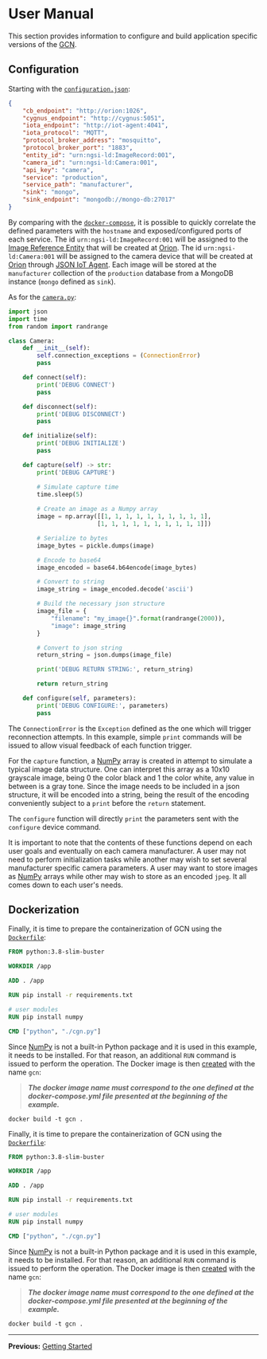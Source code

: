 # User Manual

This section provides information to configure and build application specific versions of the [GCN](https://github.com/Introsys/FIREFIT.ROSE-AP/tree/master/gcn).

## Configuration

Starting with the [`configuration.json`](https://github.com/Introsys/FIREFIT.ROSE-AP/blob/master/gcn/configuration/configuration.json):

```json
{
    "cb_endpoint": "http://orion:1026",
    "cygnus_endpoint": "http://cygnus:5051",
    "iota_endpoint": "http://iot-agent:4041",
    "iota_protocol": "MQTT",
    "protocol_broker_address": "mosquitto",
    "protocol_broker_port": "1883",
    "entity_id": "urn:ngsi-ld:ImageRecord:001",
    "camera_id": "urn:ngsi-ld:Camera:001",
    "api_key": "camera",
    "service": "production",
    "service_path": "manufacturer",
    "sink": "mongo",
    "sink_endpoint": "mongodb://mongo-db:27017"
}
```

By comparing with the [`docker-compose`](https://github.com/Introsys/FIREFIT.ROSE-AP/blob/master/gcn/docker/docker-compose.yml), it is possible to quickly correlate the defined parameters with the `hostname` and exposed/configured ports of each service. The id `urn:ngsi-ld:ImageRecord:001` will be assigned to the [Image Reference Entity](https://github.com/Introsys/FIREFIT.ROSE-AP/blob/master/gcn/data_models/image_reference.json) that will be created at [Orion](https://fiware-orion.readthedocs.io/en/master/). The id `urn:ngsi-ld:Camera:001` will be assigned to the camera device that will be created at [Orion](https://fiware-orion.readthedocs.io/en/master/) through [JSON IoT Agent](https://fiware-iotagent-json.readthedocs.io/en/latest/stepbystep/index.html). Each image will be stored at the `manufacturer` collection of the `production` database from a MongoDB instance (`mongo` defined as `sink`).

As for the [`camera.py`](https://github.com/Introsys/FIREFIT.ROSE-AP/blob/master/gcn/gcn_lib/camera.py):

```python
import json
import time
from random import randrange

class Camera:
    def __init__(self):
        self.connection_exceptions = (ConnectionError)
        pass

    def connect(self):
        print('DEBUG CONNECT')
        pass

    def disconnect(self):
        print('DEBUG DISCONNECT')
        pass

    def initialize(self):
        print('DEBUG INITIALIZE')
        pass

    def capture(self) -> str:
        print('DEBUG CAPTURE')

        # Simulate capture time
        time.sleep(5)
        
        # Create an image as a Numpy array
        image = np.array([[1, 1, 1, 1, 1, 1, 1, 1, 1, 1],
                         [1, 1, 1, 1, 1, 1, 1, 1, 1, 1]])

        # Serialize to bytes
        image_bytes = pickle.dumps(image)

        # Encode to base64
        image_encoded = base64.b64encode(image_bytes)

        # Convert to string
        image_string = image_encoded.decode('ascii')

        # Build the necessary json structure
        image_file = {
            "filename": "my_image{}".format(randrange(2000)),
            "image": image_string
        }

        # Convert to json string
        return_string = json.dumps(image_file)

        print('DEBUG RETURN STRING:', return_string)

        return return_string

    def configure(self, parameters):
        print('DEBUG CONFIGURE:', parameters)
        pass
```

The `ConnectionError` is the `Exception` defined as the one which will trigger reconnection attempts. In this example, simple `print` commands will be issued to allow visual feedback of each function trigger.

For the `capture` function, a [NumPy](https://numpy.org/) array is created in attempt to simulate a typical image data structure. One can interpret this array as a 10x10 grayscale image, being 0 the color black and 1 the color white, any value in between is a gray tone. Since the image needs to be included in a json structure, it will be encoded into a string, being the result of the encoding conveniently subject to a `print` before the `return` statement.

The `configure` function will directly `print` the parameters sent with the `configure` device command.

It is important to note that the contents of these functions depend on each user goals and eventually on each camera manufacturer. A user may not need to perform initialization tasks while another may wish to set several manufacturer specific camera parameters. A user may want to store images as [NumPy](https://numpy.org/) arrays while other may wish to store as an encoded `jpeg`. It all comes down to each user's needs.

## Dockerization


Finally, it is time to prepare the containerization of GCN using the [`Dockerfile`](https://github.com/Introsys/FIREFIT.ROSE-AP/blob/master/gcn/Dockerfile):

```Dockerfile
FROM python:3.8-slim-buster

WORKDIR /app

ADD . /app

RUN pip install -r requirements.txt

# user modules
RUN pip install numpy

CMD ["python", "./cgn.py"]
```

Since [NumPy](https://numpy.org/) is not a built-in Python package and it is used in this example, it needs to be installed. For that reason, an additional `RUN` command is issued to perform the operation. The Docker image is then [created]((https://docs.docker.com/engine/reference/commandline/build/)) with the name `gcn`:

> ***The docker image name must correspond to the one defined at the docker-compose.yml file presented at the beginning of the example.***

```console
docker build -t gcn .
```

Finally, it is time to prepare the containerization of GCN using the [`Dockerfile`](https://github.com/Introsys/FIREFIT.ROSE-AP/blob/master/gcn/Dockerfile):

```Dockerfile
FROM python:3.8-slim-buster

WORKDIR /app

ADD . /app

RUN pip install -r requirements.txt

# user modules
RUN pip install numpy

CMD ["python", "./cgn.py"]
```

Since [NumPy](https://numpy.org/) is not a built-in Python package and it is used in this example, it needs to be installed. For that reason, an additional `RUN` command is issued to perform the operation. The Docker image is then [created]((https://docs.docker.com/engine/reference/commandline/build/)) with the name `gcn`:

> ***The docker image name must correspond to the one defined at the docker-compose.yml file presented at the beginning of the example.***

```console
docker build -t gcn .
```

---

**Previous:** [Getting Started](getting-started.md)
